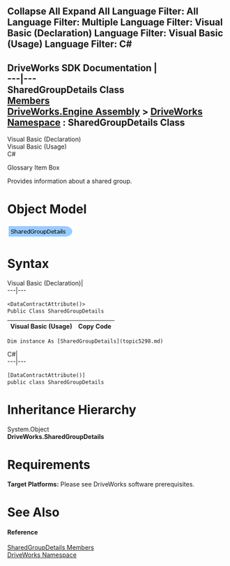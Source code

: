        

 Collapse All Expand All  Language Filter: All  Language Filter: Multiple  Language Filter: Visual Basic (Declaration) Language Filter: Visual Basic (Usage) Language Filter: C#  
---  
DriveWorks SDK Documentation  |   
---|---  
SharedGroupDetails Class   
[Members](topic5299.md)   
[DriveWorks.Engine Assembly](topic2156.md) > [DriveWorks Namespace](topic2159.md) : SharedGroupDetails Class  
---  
  
Visual Basic (Declaration)    
Visual Basic (Usage)    
C# 

Glossary Item Box

Provides information about a shared group. 

# Object Model

![](dotnetdiagramimages/image265.png)

# Syntax

Visual Basic (Declaration)|   
---|---  
      
    
    <DataContractAttribute()>
    Public Class SharedGroupDetails   
  
Visual Basic (Usage)| Copy Code  
---|---  
      
    
    Dim instance As [SharedGroupDetails](topic5298.md)  
  
C#|   
---|---  
      
    
    [DataContractAttribute()]
    public class SharedGroupDetails   
  
# Inheritance Hierarchy

System.Object  
**DriveWorks.SharedGroupDetails**  


# Requirements

**Target Platforms:** Please see DriveWorks software prerequisites.

# See Also

#### Reference

[SharedGroupDetails Members](topic5299.md)   
[DriveWorks Namespace](topic2159.md)


